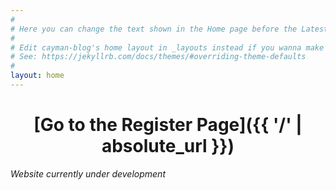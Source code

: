 ```yaml
---
#
# Here you can change the text shown in the Home page before the Latest Posts section.
#
# Edit cayman-blog's home layout in _layouts instead if you wanna make some changes
# See: https://jekyllrb.com/docs/themes/#overriding-theme-defaults
#
layout: home
---
```


<h1 style="text-align:center;">[Go to the Register Page]({{ '/' | absolute_url }})</h1>

<em style="text-align:center;">Website currently under development</em>

